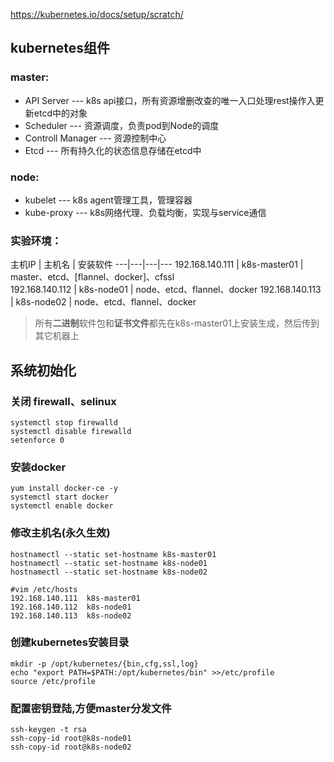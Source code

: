 https://kubernetes.io/docs/setup/scratch/
## kubernetes组件
### master:
* API Server --- k8s api接口，所有资源增删改查的唯一入口处理rest操作入更新etcd中的对象
* Scheduler --- 资源调度，负责pod到Node的调度
* Controll Manager --- 资源控制中心
* Etcd --- 所有持久化的状态信息存储在etcd中

### node:
* kubelet  --- k8s agent管理工具，管理容器
* kube-proxy  --- k8s网络代理、负载均衡，实现与service通信


### 实验环境：
主机IP | 主机名 | 安装软件 
---|---|---|---
192.168.140.111 | k8s-master01 | master、etcd、[flannel、docker]、cfssl   
192.168.140.112 | k8s-node01   | node、etcd、flannel、docker 
192.168.140.113 | k8s-node02   | node、etcd、flannel、docker 
>所有**二进制**软件包和**证书文件**都先在k8s-master01上安装生成，然后传到其它机器上

## 系统初始化
### 关闭 firewall、selinux
```
systemctl stop firewalld
systemctl disable firewalld
setenforce 0
```

### 安装docker
```
yum install docker-ce -y
systemctl start docker
systemctl enable docker
```

### 修改主机名(永久生效)
```
hostnamectl --static set-hostname k8s-master01
hostnamectl --static set-hostname k8s-node01
hostnamectl --static set-hostname k8s-node02

#vim /etc/hosts
192.168.140.111  k8s-master01
192.168.140.112  k8s-node01	
192.168.140.113  k8s-node02	
```

### 创建kubernetes安装目录
```
mkdir -p /opt/kubernetes/{bin,cfg,ssl,log}
echo "export PATH=$PATH:/opt/kubernetes/bin" >>/etc/profile
source /etc/profile
```

### 配置密钥登陆,方便master分发文件
```
ssh-keygen -t rsa
ssh-copy-id root@k8s-node01
ssh-copy-id root@k8s-node02
```